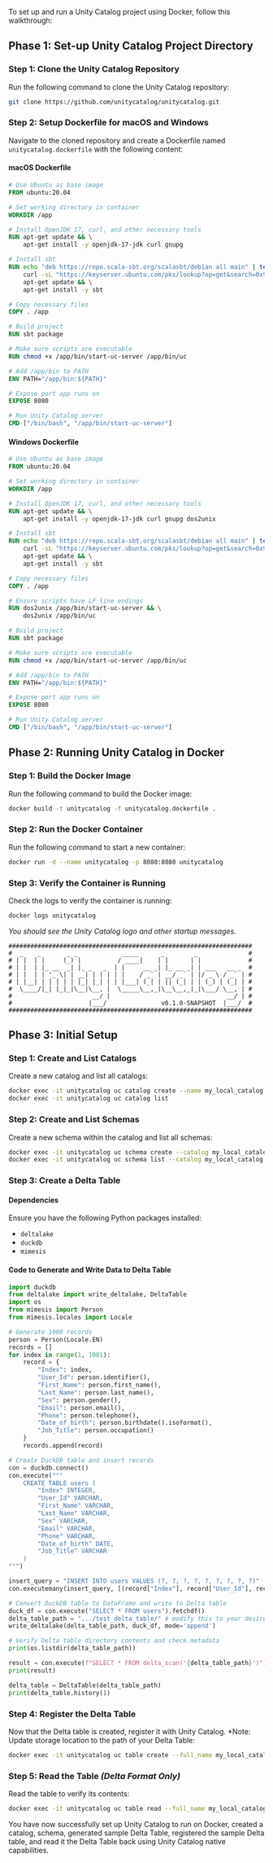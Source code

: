 To set up and run a Unity Catalog project using Docker, follow this walkthrough:

## Phase 1: Set-up Unity Catalog Project Directory

### Step 1: Clone the Unity Catalog Repository
Run the following command to clone the Unity Catalog repository:
```bash
git clone https://github.com/unitycatalog/unitycatalog.git
```

### Step 2: Setup Dockerfile for macOS and Windows
Navigate to the cloned repository and create a Dockerfile named `unitycatalog.dockerfile` with the following content:

#### macOS Dockerfile
```dockerfile
# Use Ubuntu as base image
FROM ubuntu:20.04

# Set working directory in container
WORKDIR /app

# Install OpenJDK 17, curl, and other necessary tools
RUN apt-get update && \
    apt-get install -y openjdk-17-jdk curl gnupg

# Install sbt
RUN echo "deb https://repo.scala-sbt.org/scalasbt/debian all main" | tee /etc/apt/sources.list.d/sbt.list && \
    curl -sL "https://keyserver.ubuntu.com/pks/lookup?op=get&search=0x99E82A75642AC823" | apt-key add && \
    apt-get update && \
    apt-get install -y sbt

# Copy necessary files
COPY . /app

# Build project
RUN sbt package

# Make sure scripts are executable
RUN chmod +x /app/bin/start-uc-server /app/bin/uc

# Add /app/bin to PATH
ENV PATH="/app/bin:${PATH}"

# Expose port app runs on
EXPOSE 8080

# Run Unity Catalog server
CMD ["/bin/bash", "/app/bin/start-uc-server"]
```

#### Windows Dockerfile
```dockerfile
# Use Ubuntu as base image
FROM ubuntu:20.04

# Set working directory in container
WORKDIR /app

# Install OpenJDK 17, curl, and other necessary tools
RUN apt-get update && \
    apt-get install -y openjdk-17-jdk curl gnupg dos2unix

# Install sbt
RUN echo "deb https://repo.scala-sbt.org/scalasbt/debian all main" | tee /etc/apt/sources.list.d/sbt.list && \
    curl -sL "https://keyserver.ubuntu.com/pks/lookup?op=get&search=0x99E82A75642AC823" | apt-key add && \
    apt-get update && \
    apt-get install -y sbt

# Copy necessary files
COPY . /app

# Ensure scripts have LF line endings
RUN dos2unix /app/bin/start-uc-server && \
    dos2unix /app/bin/uc

# Build project
RUN sbt package

# Make sure scripts are executable
RUN chmod +x /app/bin/start-uc-server /app/bin/uc

# Add /app/bin to PATH
ENV PATH="/app/bin:${PATH}"

# Expose port app runs on
EXPOSE 8080

# Run Unity Catalog server
CMD ["/bin/bash", "/app/bin/start-uc-server"]
```

## Phase 2: Running Unity Catalog in Docker

### Step 1: Build the Docker Image
Run the following command to build the Docker image:
```bash
docker build -t unitycatalog -f unitycatalog.dockerfile .
```

### Step 2: Run the Docker Container
Run the following command to start a new container:
```bash
docker run -d --name unitycatalog -p 8080:8080 unitycatalog
```

### Step 3: Verify the Container is Running
Check the logs to verify the container is running:
```bash
docker logs unitycatalog
```
*You should see the Unity Catalog logo and other startup messages.*

```
###################################################################
#  _    _       _ _            _____      _        _              #
# | |  | |     (_) |          / ____|    | |      | |             #
# | |  | |_ __  _| |_ _   _  | |     __ _| |_ __ _| | ___   __ _  #
# | |  | | '_ \| | __| | | | | |    / _` | __/ _` | |/ _ \ / _` | #
# | |__| | | | | | |_| |_| | | |___| (_| | || (_| | | (_) | (_| | #
#  \____/|_| |_|_|\__|\__, |  \_____\__,_|\__\__,_|_|\___/ \__, | #
#                      __/ |                                __/ | #
#                     |___/               v0.1.0-SNAPSHOT  |___/  #
###################################################################
```

## Phase 3: Initial Setup

### Step 1: Create and List Catalogs
Create a new catalog and list all catalogs:
```bash
docker exec -it unitycatalog uc catalog create --name my_local_catalog
docker exec -it unitycatalog uc catalog list
```

### Step 2: Create and List Schemas
Create a new schema within the catalog and list all schemas:
```bash
docker exec -it unitycatalog uc schema create --catalog my_local_catalog --name my_schema
docker exec -it unitycatalog uc schema list --catalog my_local_catalog
```

### Step 3: Create a Delta Table

#### Dependencies
Ensure you have the following Python packages installed:
- `deltalake`
- `duckdb`
- `mimesis`

#### Code to Generate and Write Data to Delta Table
```python
import duckdb
from deltalake import write_deltalake, DeltaTable
import os
from mimesis import Person
from mimesis.locales import Locale

# Generate 1000 records
person = Person(Locale.EN)
records = []
for index in range(1, 1001):
    record = {
        "Index": index,
        "User_Id": person.identifier(),
        "First_Name": person.first_name(),
        "Last_Name": person.last_name(),
        "Sex": person.gender(),
        "Email": person.email(),
        "Phone": person.telephone(),
        "Date_of_birth": person.birthdate().isoformat(),
        "Job_Title": person.occupation()
    }
    records.append(record)

# Create DuckDB table and insert records
con = duckdb.connect()
con.execute("""
    CREATE TABLE users (
        "Index" INTEGER,
        "User_Id" VARCHAR,
        "First_Name" VARCHAR,
        "Last_Name" VARCHAR,
        "Sex" VARCHAR,
        "Email" VARCHAR,
        "Phone" VARCHAR,
        "Date_of_birth" DATE,
        "Job_Title" VARCHAR
    )
""")

insert_query = "INSERT INTO users VALUES (?, ?, ?, ?, ?, ?, ?, ?, ?)"
con.executemany(insert_query, [(record["Index"], record["User_Id"], record["First_Name"], record["Last_Name"], record["Sex"], record["Email"], record["Phone"], record["Date_of_birth"], record["Job_Title"]) for record in records])

# Convert DuckDB table to DataFrame and write to Delta table
duck_df = con.execute("SELECT * FROM users").fetchdf()
delta_table_path = ".../test_delta_table/" # modify this to your desired directory
write_deltalake(delta_table_path, duck_df, mode='append')

# Verify Delta table directory contents and check metadata
print(os.listdir(delta_table_path))

result = con.execute(f"SELECT * FROM delta_scan('{delta_table_path}')").fetchdf()
print(result)

delta_table = DeltaTable(delta_table_path)
print(delta_table.history())
```

### Step 4: Register the Delta Table
Now that the Delta table is created, register it with Unity Catalog. *Note: Update storage location to the path of your Delta Table:
```bash
docker exec -it unitycatalog uc table create --full_name my_local_catalog.my_schema.sample_delta_table --columns "Index INT, User_Id STRING, First_Name STRING, Last_Name STRING, Sex STRING, Email STRING, Phone STRING, Date_of_birth DATE, Job_Title STRING" --format DELTA --storage_location file:///C:/.../.../.../test_delta_table
```

### Step 5: Read the Table *(Delta Format Only)*
Read the table to verify its contents:
```bash
docker exec -it unitycatalog uc table read --full_name my_local_catalog.my_schema.sample_delta_table
```

You have now successfully set up Unity Catalog to run on Docker, created a catalog, schema, generated sample Delta Table, registered the sample Delta table, and read it the Delta Table back using Unity Catalog native capabilities.
